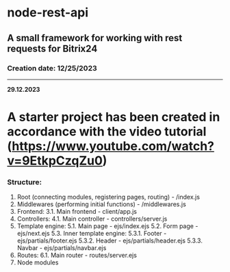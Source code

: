 # node-rest-api

## A small framework for working with rest requests for Bitrix24
### Creation date: 12/25/2023
___
**29.12.2023**
# A starter project has been created in accordance with the video tutorial (https://www.youtube.com/watch?v=9EtkpCzqZu0)
### Structure:
1. Root (connecting modules, registering pages, routing) - /index.js
2. Middlewares (performing initial functions) - /middlewares.js
3. Frontend:
  3.1. Main frontend - client/app.js
4. Controllers:
  4.1. Main controller - controllers/server.js
5. Template engine:
  5.1. Main page - ejs/index.ejs
  5.2. Form page - ejs/next.ejs
  5.3. Inner template engine:
    5.3.1. Footer - ejs/partials/footer.ejs
    5.3.2. Header - ejs/partials/header.ejs
    5.3.3. Navbar - ejs/partials/navbar.ejs
6. Routes:
  6.1. Main router - routes/server.ejs
7. Node modules
